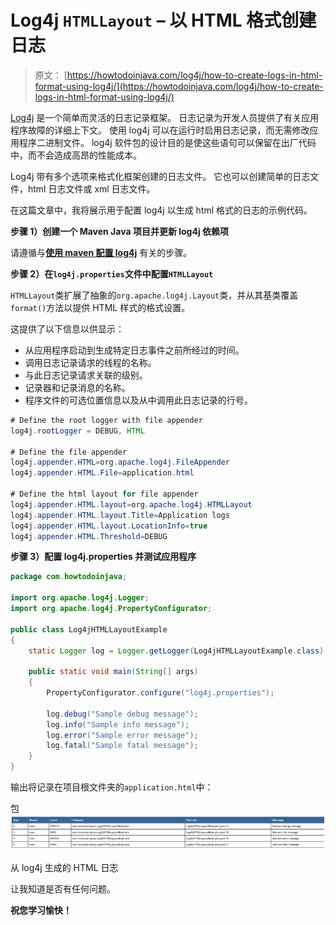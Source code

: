 # Log4j `HTMLLayout` – 以 HTML 格式创建日志

> 原文： [https://howtodoinjava.com/log4j/how-to-create-logs-in-html-format-using-log4j/](https://howtodoinjava.com/log4j/how-to-create-logs-in-html-format-using-log4j/)

[Log4j](//howtodoinjava.com/category/frameworks/log4j/ "log4j tutorials") 是一个简单而灵活的日志记录框架。 日志记录为开发人员提供了有关应用程序故障的详细上下文。 使用 log4j 可以在运行时启用日志记录，而无需修改应用程序二进制文件。 log4j 软件包的设计目的是使这些语句可以保留在出厂代码中，而不会造成高昂的性能成本。

Log4j 带有多个选项来格式化框架创建的日志文件。 它也可以创建简单的日志文件，html 日志文件或 xml 日志文件。

在这篇文章中，我将展示用于配置 log4j 以生成 html 格式的日志的示例代码。

**步骤 1）创建一个 Maven Java 项目并更新 log4j 依赖项**

请遵循与[**使用 maven 配置 log4j**](//howtodoinjava.com/log4j/how-to-configure-log4j-using-maven/ "How to configure log4j using maven") 有关的步骤。

**步骤 2）在`log4j.properties`文件中配置`HTMLLayout`**

`HTMLLayout`类扩展了抽象的`org.apache.log4j.Layout`类，并从其基类覆盖`format()`方法以提供 HTML 样式的格式设置。

这提供了以下信息以供显示：

*   从应用程序启动到生成特定日志事件之前所经过的时间。
*   调用日志记录请求的线程的名称。
*   与此日志记录请求关联的级别。
*   记录器和记录消息的名称。
*   程序文件的可选位置信息以及从中调用此日志记录的行号。

```java
# Define the root logger with file appender
log4j.rootLogger = DEBUG, HTML

# Define the file appender
log4j.appender.HTML=org.apache.log4j.FileAppender
log4j.appender.HTML.File=application.html

# Define the html layout for file appender
log4j.appender.HTML.layout=org.apache.log4j.HTMLLayout
log4j.appender.HTML.layout.Title=Application logs
log4j.appender.HTML.layout.LocationInfo=true
log4j.appender.HTML.Threshold=DEBUG
```

**步骤 3）配置 log4j.properties 并测试应用程序**

```java
package com.howtodoinjava;

import org.apache.log4j.Logger;
import org.apache.log4j.PropertyConfigurator;

public class Log4jHTMLLayoutExample
{
	static Logger log = Logger.getLogger(Log4jHTMLLayoutExample.class);

	public static void main(String[] args)
	{
		PropertyConfigurator.configure("log4j.properties");

		log.debug("Sample debug message");
		log.info("Sample info message");
		log.error("Sample error message");
		log.fatal("Sample fatal message");
	}
}

```

输出将记录在项目根文件夹的`application.html`中：

包![HTML logs generated from log4j](img/1a824af36a968904b7db25ed9f211a75.png)

从 log4j 生成的 HTML 日志



让我知道是否有任何问题。

**祝您学习愉快！**